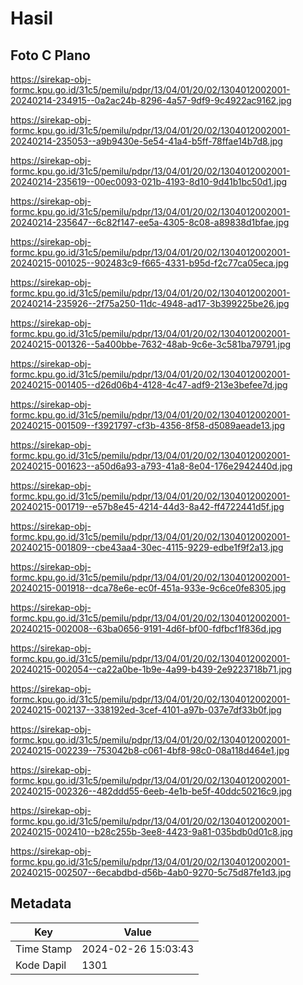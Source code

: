 # Hasil

## Foto C Plano

https://sirekap-obj-formc.kpu.go.id/31c5/pemilu/pdpr/13/04/01/20/02/1304012002001-20240214-234915--0a2ac24b-8296-4a57-9df9-9c4922ac9162.jpg

https://sirekap-obj-formc.kpu.go.id/31c5/pemilu/pdpr/13/04/01/20/02/1304012002001-20240214-235053--a9b9430e-5e54-41a4-b5ff-78ffae14b7d8.jpg

https://sirekap-obj-formc.kpu.go.id/31c5/pemilu/pdpr/13/04/01/20/02/1304012002001-20240214-235619--00ec0093-021b-4193-8d10-9d41b1bc50d1.jpg

https://sirekap-obj-formc.kpu.go.id/31c5/pemilu/pdpr/13/04/01/20/02/1304012002001-20240214-235647--6c82f147-ee5a-4305-8c08-a89838d1bfae.jpg

https://sirekap-obj-formc.kpu.go.id/31c5/pemilu/pdpr/13/04/01/20/02/1304012002001-20240215-001025--902483c9-f665-4331-b95d-f2c77ca05eca.jpg

https://sirekap-obj-formc.kpu.go.id/31c5/pemilu/pdpr/13/04/01/20/02/1304012002001-20240214-235926--2f75a250-11dc-4948-ad17-3b399225be26.jpg

https://sirekap-obj-formc.kpu.go.id/31c5/pemilu/pdpr/13/04/01/20/02/1304012002001-20240215-001326--5a400bbe-7632-48ab-9c6e-3c581ba79791.jpg

https://sirekap-obj-formc.kpu.go.id/31c5/pemilu/pdpr/13/04/01/20/02/1304012002001-20240215-001405--d26d06b4-4128-4c47-adf9-213e3befee7d.jpg

https://sirekap-obj-formc.kpu.go.id/31c5/pemilu/pdpr/13/04/01/20/02/1304012002001-20240215-001509--f3921797-cf3b-4356-8f58-d5089aeade13.jpg

https://sirekap-obj-formc.kpu.go.id/31c5/pemilu/pdpr/13/04/01/20/02/1304012002001-20240215-001623--a50d6a93-a793-41a8-8e04-176e2942440d.jpg

https://sirekap-obj-formc.kpu.go.id/31c5/pemilu/pdpr/13/04/01/20/02/1304012002001-20240215-001719--e57b8e45-4214-44d3-8a42-ff4722441d5f.jpg

https://sirekap-obj-formc.kpu.go.id/31c5/pemilu/pdpr/13/04/01/20/02/1304012002001-20240215-001809--cbe43aa4-30ec-4115-9229-edbe1f9f2a13.jpg

https://sirekap-obj-formc.kpu.go.id/31c5/pemilu/pdpr/13/04/01/20/02/1304012002001-20240215-001918--dca78e6e-ec0f-451a-933e-9c6ce0fe8305.jpg

https://sirekap-obj-formc.kpu.go.id/31c5/pemilu/pdpr/13/04/01/20/02/1304012002001-20240215-002008--63ba0656-9191-4d6f-bf00-fdfbcf1f836d.jpg

https://sirekap-obj-formc.kpu.go.id/31c5/pemilu/pdpr/13/04/01/20/02/1304012002001-20240215-002054--ca22a0be-1b9e-4a99-b439-2e9223718b71.jpg

https://sirekap-obj-formc.kpu.go.id/31c5/pemilu/pdpr/13/04/01/20/02/1304012002001-20240215-002137--338192ed-3cef-4101-a97b-037e7df33b0f.jpg

https://sirekap-obj-formc.kpu.go.id/31c5/pemilu/pdpr/13/04/01/20/02/1304012002001-20240215-002239--753042b8-c061-4bf8-98c0-08a118d464e1.jpg

https://sirekap-obj-formc.kpu.go.id/31c5/pemilu/pdpr/13/04/01/20/02/1304012002001-20240215-002326--482ddd55-6eeb-4e1b-be5f-40ddc50216c9.jpg

https://sirekap-obj-formc.kpu.go.id/31c5/pemilu/pdpr/13/04/01/20/02/1304012002001-20240215-002410--b28c255b-3ee8-4423-9a81-035bdb0d01c8.jpg

https://sirekap-obj-formc.kpu.go.id/31c5/pemilu/pdpr/13/04/01/20/02/1304012002001-20240215-002507--6ecabdbd-d56b-4ab0-9270-5c75d87fe1d3.jpg


## Metadata

| Key        | Value               |
| ---------- | ------------------- |
| Time Stamp | 2024-02-26 15:03:43 |
| Kode Dapil | 1301                |



